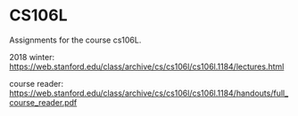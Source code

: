# CS106L
Assignments for the course cs106L.

2018 winter: https://web.stanford.edu/class/archive/cs/cs106l/cs106l.1184/lectures.html

course reader: https://web.stanford.edu/class/archive/cs/cs106l/cs106l.1184/handouts/full_course_reader.pdf
